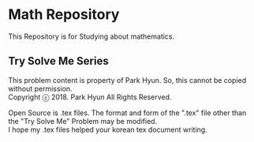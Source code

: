 # Math Repository
This Repository is for Studying about mathematics.

## Try Solve Me Series
This problem content is property of Park Hyun. So, this cannot be copied without permission.  
Copyright ⓒ 2018. Park Hyun All Rights Reserved.  
  
Open Source is .tex files. The format and form of the ".tex" file other than the "Try Solve Me" Problem may be modified.  
I hope my .tex files helped your korean tex document writing.
